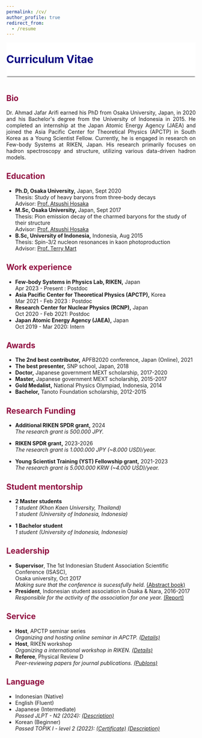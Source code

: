 ```yaml
---
permalink: /cv/
author_profile: true
redirect_from:
  - /resume
---
```

  
<div style="display: flex; align-items: center; background-color: white; position: sticky; top: 0px; padding: 10px 0px; box-shadow: 0 4px 2px -2px gray; z-index: 1; height: 70px;"> 
  <h1 style="color:#000080; margin: 0;">Curriculum Vitae</h1> 
</div>

  
<p style="margin-bottom:1.2cm;"></p>

<h2 style="color:#900C3F"> Bio </h2>  

<p align="justify"> 
Dr. Ahmad Jafar Arifi earned his PhD from Osaka University, Japan, in 2020 and his Bachelor's degree from the University of Indonesia in 2015. He completed an internship at the Japan Atomic Energy Agency (JAEA) and joined the Asia Pacific Center for Theoretical Physics (APCTP) in South Korea as a Young Scientist Fellow. Currently, he is engaged in research on Few-body Systems at RIKEN, Japan. His research primarily focuses on hadron spectroscopy and structure, utilizing various data-driven hadron models.
</p>

<h2 style="color:#900C3F"> Education </h2>

* <b>Ph.D, Osaka University,</b> Japan, Sept 2020\
  Thesis: Study of heavy baryons from three-body decays\
  Advisor: <a href="https://inspirehep.net/authors/1005542?ui-citation-summary=true">Prof. Atsushi Hosaka</a>
* <b>M.Sc, Osaka University,</b> Japan, Sept 2017\
  Thesis: Pion emission decay of the charmed baryons for the study of their structure\
  Advisor: <a href="https://inspirehep.net/authors/1005542?ui-citation-summary=true">Prof. Atsushi Hosaka</a>
* <b>B.Sc, University of Indonesia,</b> Indonesia, Aug 2015\
  Thesis: Spin-3/2 nucleon resonances in kaon photoproduction\
  Advisor: <a href="https://inspirehep.net/authors/998691">Prof. Terry Mart</a>

<h2 style="color:#900C3F"> Work experience </h2>

* <b>Few-body Systems in Physics Lab, RIKEN,</b> Japan\
  Apr 2023 - Present  : Postdoc
* <b>Asia Pacific Center for Theoretical Physics (APCTP),</b> Korea\
  Mar 2021 - Feb 2023 : Postdoc
* <b>Research Center for Nuclear Physics (RCNP),</b> Japan\
  Oct 2020 - Feb 2021: Postdoc
* <b>Japan Atomic Energy Agency (JAEA),</b> Japan\
  Oct 2019 - Mar 2020: Intern

<h2 style="color:#900C3F"> Awards </h2>

* <b>The 2nd best contributor,</b> APFB2020 conference, Japan (Online), 2021
* <b>The best presenter,</b> SNP school, Japan, 2018
* <b>Doctor,</b> Japanese government MEXT scholarship, 2017-2020
* <b>Master,</b> Japanese government MEXT scholarship, 2015-2017
* <b>Gold Medalist,</b> National Physics Olympiad, Indonesia, 2014
* <b>Bachelor,</b> Tanoto Foundation scholarship, 2012-2015


<h2 style="color:#900C3F"> Research Funding </h2>

* <b> Additional RIKEN SPDR grant,</b> 2024\
  <i> The research grant is 500.000 JPY. </i>
  
* <b> RIKEN SPDR grant,</b> 2023-2026\
  <i> The research grant is 1.000.000 JPY (~8.000 USD)/year. </i>

* <b> Young Scientist Training (YST) Fellowship grant,</b> 2021-2023\
  <i> The research grant is 5.000.000 KRW (~4.000 USD)/year. </i>


<h2 style="color:#900C3F"> Student mentorship </h2>

* <b> 2 Master students</b> <br>
  <i> 1 student (Khon Kaen University, Thailand)</i> <br>
  <i> 1 student (University of Indonesia, Indonesia)</i> 

* <b> 1 Bachelor student</b> <br>
  <i> 1 student (University of Indonesia, Indonesia)</i> 

  
<h2 style="color:#900C3F"> Leadership </h2>

* <b>Supervisor</b>, The 1st Indonesian Student Association Scientific Conference (ISASC), \
  Osaka university, Oct 2017\
  <i> Making sure that the conference is sucessfully held. </i> <a href="/files/ISASC.pdf">(Abstract book)</a> 
* <b> President</b>, Indonesian student association in Osaka & Nara, 2016-2017\
  <i> Responsible for the activity of the association for one year. </i> <a href="/files/LPJ_PPION17.pdf">(Report)</a> 

<h2 style="color:#900C3F"> Service </h2>

* <b>Host</b>, APCTP seminar series\
  <i> Organizing and hosting online seminar in APCTP. <a href="https://ajarifi.github.io/activity/">(Details)</a> </i>
* <b>Host</b>, RIKEN workshop\
  <i> Organizing a international workshop in RIKEN. <a href="https://ajarifi.github.io/activity/">(Details)</a> </i>
* <b>Referee</b>, Physical Review D\
  <i> Peer-reviewing papers for journal publications. <a href="https://publons.com/researcher/3472237/ahmad-jafar-arifi/">(Publons)</a> </i>

<h2 style="color:#900C3F"> Language </h2>

* Indonesian (Native)
* English (Fluent)
* Japanese (Intermediate)\
  <i> Passed JLPT - N2 (2024): <a href="https://www.jlpt.jp/e/about/levelsummary.html"> (Description)</a> </i>
* Korean (Beginner)\
  <i> Passed TOPIK I - level 2 (2022): <a href="/files/Topik.png">(Certificate)</a> <a href="https://en.wikipedia.org/wiki/Test_of_Proficiency_in_Korean"> (Description)</a> </i>
